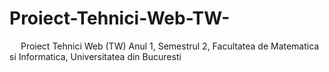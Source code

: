 # Proiect-Tehnici-Web-TW-

&emsp; Proiect Tehnici Web (TW) Anul 1, Semestrul 2, Facultatea de Matematica si Informatica, Universitatea din Bucuresti <br/>


